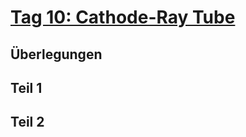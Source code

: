 # [Tag 10: Cathode-Ray Tube](https://adventofcode.com/2022/day/10)

## Überlegungen

## Teil 1

## Teil 2